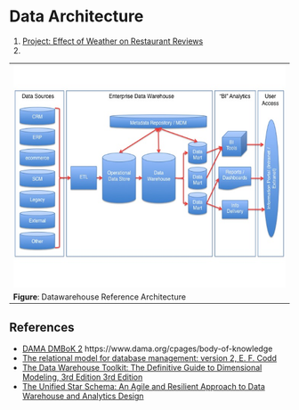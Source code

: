 # Data Architecture

<ol>
 <li><a href='./prj2/Readme.md'>Project: Effect of Weather on Restaurant Reviews</a>
 <li> 
</ol>

<table>
 <tr><td>
  <img src='./img/Datawarehouse_reference_architecture.jpg' width='600' height='400'/>
 </td></tr> 
 <tr><td>
  <b>Figure</b>: Datawarehouse Reference Architecture
 </td></tr> 
</table>

## References
<ul>
 <li> <a href='https://www.dama.org/cpages/body-of-knowledge'>DAMA DMBoK 2</a> https://www.dama.org/cpages/body-of-knowledge
 <li> <a href='https://dl.acm.org/doi/book/10.5555/77708'>The relational model for database management: version 2, E. F. Codd</a>
 <li> <a href='https://www.amazon.com/Data-Warehouse-Toolkit-Definitive-Dimensional/dp/1118530802/'>The Data Warehouse Toolkit: The Definitive Guide to Dimensional Modeling, 3rd Edition 3rd Edition</a>
 <li> <a href='https://www.amazon.com/dp/163462887X'>The Unified Star Schema: An Agile and Resilient Approach to Data Warehouse and Analytics Design</a>
</ul>
